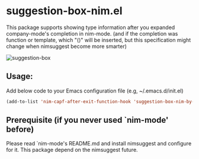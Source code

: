 # suggestion-box-nim.el

This package supports showing type information after you expanded
company-mode's completion in nim-mode.  (and if the completion was
function or template, which "()" will be inserted, but this
specification might change when nimsuggest become more smarter)

![suggestion-box](https://cloud.githubusercontent.com/assets/1082473/18810060/49ceac58-8241-11e6-9d4a-bc22d0844fec.gif)

## Usage:

Add below code to your Emacs configuration file (e.g, ~/.emacs.d/init.el)

``` lisp
(add-to-list 'nim-capf-after-exit-function-hook 'suggestion-box-nim-by-type)

```

## Prerequisite (if you never used `nim-mode' before)

Please read `nim-mode's README.md and install nimsuggest and
configure for it.  This package depend on the nimsuggest future.
